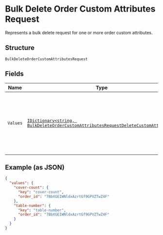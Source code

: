 
# Bulk Delete Order Custom Attributes Request

Represents a bulk delete request for one or more order custom attributes.

## Structure

`BulkDeleteOrderCustomAttributesRequest`

## Fields

| Name | Type | Tags | Description |
|  --- | --- | --- | --- |
| `Values` | [`IDictionary<string, BulkDeleteOrderCustomAttributesRequestDeleteCustomAttribute>`](../../doc/models/bulk-delete-order-custom-attributes-request-delete-custom-attribute.md) | Required | A map of requests that correspond to individual delete operations for custom attributes. |

## Example (as JSON)

```json
{
  "values": {
    "cover-count": {
      "key": "cover-count",
      "order_id": "7BbXGEIWNldxAzrtGf9GPVZTwZ4F"
    },
    "table-number": {
      "key": "table-number",
      "order_id": "7BbXGEIWNldxAzrtGf9GPVZTwZ4F"
    }
  }
}
```


